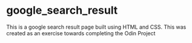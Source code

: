 # google_search_result
This is a google search result page built using HTML and CSS. This was created as an exercise towards completing the Odin Project

